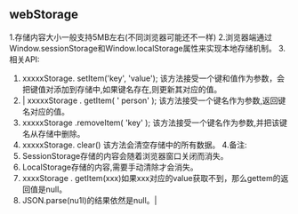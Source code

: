 ## webStorage
1.存储内容大小一般支持5MB左右(不同浏览器可能还不一样)
2.浏览器端通过Window.sessionStorage和Window.localStorage属性来实现本地存储机制。
3.相关API:
1. xxxxxStorage. setItem('key', 'value');
该方法接受一个键和值作为参数，会把键值对添加到存储中,如果键名存在,则更新其对应的值。
2. | xxxxxStorage . getItem( ' person' );
该方法接受一个键名作为参数,返回键名对应的值。
3. xxxxxStorage .removeItem( 'key' );
该方法接受一个键名作为参数,并把该键名从存储中删除。
4. xxxxxStorage. clear()
该方法会清空存储中的所有数据。
4.备注:
1. SessionStorage存储的内容会随着浏览器窗口关闭而消失。
2. LocalStorage存储的内容,需要手动清除才会消失。
3. xxxxStorage . getItem(xxx)如果xxx对应的value获取不到，那么gettem的返回值是null。
4. JSON.parse(nu1l)的结果依然是null。|
